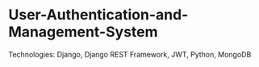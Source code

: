 # User-Authentication-and-Management-System
Technologies: Django, Django REST Framework, JWT, Python, MongoDB
